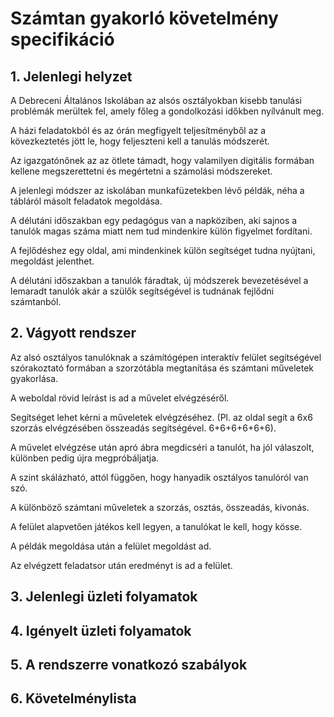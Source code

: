 # Számtan gyakorló követelmény specifikáció

## 1. Jelenlegi helyzet
A Debreceni Általános Iskolában az alsós osztályokban kisebb tanulási problémák merültek fel, amely főleg a gondolkozási időkben nyílvánult meg.

A házi feladatokból és az órán megfigyelt teljesítményből az a kövezkeztetés jött le, hogy feljeszteni kell a tanulás módszerét.

Az igazgatónőnek az az ötlete támadt, hogy valamilyen digitális formában kellene megszerettetni és megértetni a számolási módszereket.

A jelenlegi módszer az iskolában munkafüzetekben lévő példák, néha a tábláról másolt feladatok megoldása.

A délutáni időszakban egy pedagógus van a napköziben, aki sajnos a tanulók magas száma miatt nem tud mindenkire külön figyelmet fordítani.

A fejlődéshez egy oldal, ami mindenkinek külön segítséget tudna nyújtani, megoldást jelenthet.

A délutáni időszakban a tanulók fáradtak, új módszerek bevezetésével a lemaradt tanulók akár a szülők segítségével is tudnának fejlődni számtanból.

## 2. Vágyott rendszer
Az alsó osztályos tanulóknak a számítógépen interaktív felület segítségével szórakoztató formában a szorzótábla megtanítása és számtani műveletek gyakorlása.

A weboldal rövid leírást is ad a művelet elvégzéséről.

Segítséget lehet kérni a műveletek elvégzéséhez. (Pl. az oldal segít a 6x6 szorzás elvégzésében összeadás segítségével. 6+6+6+6+6+6).

A művelet elvégzése után apró ábra megdicséri a tanulót, ha jól válaszolt, különben pedig újra megpróbáljatja.

A szint skálázható, attól függően, hogy hanyadik osztályos tanulóról van szó.

A különböző számtani műveletek a szorzás, osztás, összeadás, kivonás.

A felület alapvetően játékos kell legyen, a tanulókat le kell, hogy kösse.

A példák megoldása után a felület megoldást ad.

Az elvégzett feladatsor után eredményt is ad a felület.

## 3. Jelenlegi üzleti folyamatok

## 4. Igényelt üzleti folyamatok

## 5. A rendszerre vonatkozó szabályok

## 6. Követelménylista

